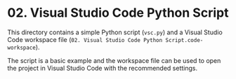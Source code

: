 # 02. Visual Studio Code Python Script

This directory contains a simple Python script (`vsc.py`) and a Visual Studio Code workspace file (`02. Visual Studio Code Python Script.code-workspace`).

The script is a basic example and the workspace file can be used to open the project in Visual Studio Code with the recommended settings.
